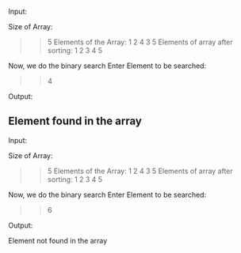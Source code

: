 Input:

Size of Array:
>>5
Elements of the Array:
>>1 2 4 3 5
Elements of array after sorting:
1 2 3 4 5

Now, we do the binary search
Enter Element to be searched:
>>4

Output:

Element found in the array
------------------------------------
Input:

Size of Array:
>>5
Elements of the Array:
>>1 2 4 3 5
Elements of array after sorting:
1 2 3 4 5

Now, we do the binary search
Enter Element to be searched:
>>6

Output:

Element not found in the array